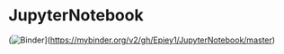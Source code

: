 # JupyterNotebook
(![Binder](https://mybinder.org/badge_logo.svg)](https://mybinder.org/v2/gh/Epiey1/JupyterNotebook/master)
